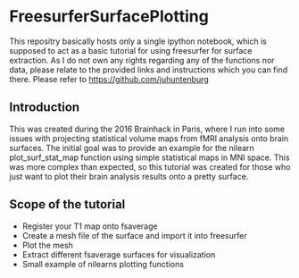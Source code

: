 # FreesurferSurfacePlotting

This repositry basically hosts only a single ipython notebook, which is supposed to act as a basic tutorial for using freesurfer for surface extraction. As I do not own any rights regarding any of the functions nor data, please relate to the provided links and instructions which you can find there. 
Please refer to https://github.com/juhuntenburg

## Introduction
This was created during the 2016 Brainhack in Paris, where I run into some issues with projecting statistical volume maps from fMRI analysis onto brain surfaces. The initial goal was to provide an example for the nilearn plot_surf_stat_map function using simple statistical maps in MNI space. This was more complex than expected, so this tutorial was created for those who just want to plot their brain analysis results onto a pretty surface. 

## Scope of the tutorial
* Register your T1 map onto fsaverage
* Create a mesh file of the surface and import it into freesurfer
* Plot the mesh 
* Extract different fsaverage surfaces for visualization
* Small example of nilearns plotting functions
